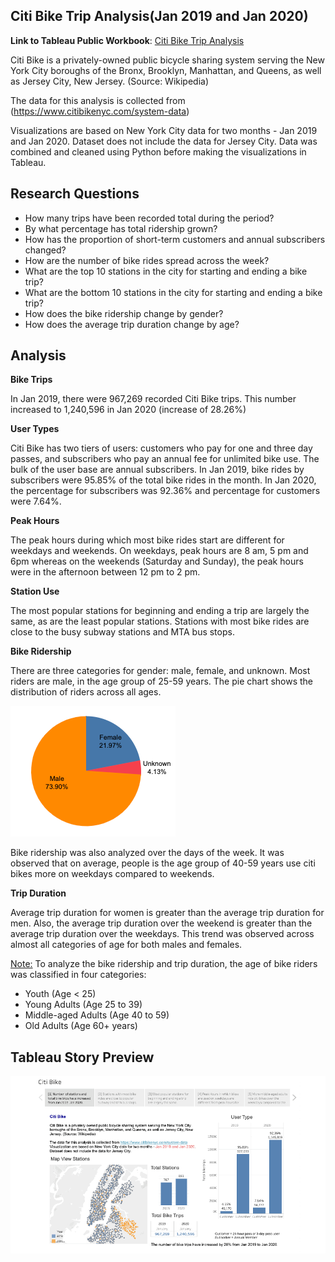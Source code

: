 ## Citi Bike Trip Analysis(Jan 2019 and Jan 2020)
**Link to Tableau Public Workbook**: [Citi Bike Trip Analysis](https://public.tableau.com/profile/aastha.arora#!/vizhome/CitiBikeTripAnalysisJan2019vsJan2020/CitiBike)


Citi Bike is a privately-owned public bicycle sharing system serving the New York City boroughs of the Bronx, Brooklyn, Manhattan, and Queens, as well as Jersey City, New Jersey. (Source: Wikipedia)

The data for this analysis is collected from (https://www.citibikenyc.com/system-data)

Visualizations are based on New York City data for two months - Jan 2019 and Jan 2020. Dataset does not include the data for Jersey City. Data was combined and cleaned using Python before making the visualizations in Tableau.


## Research Questions

* How many trips have been recorded total during the period?
* By what percentage has total ridership grown?
* How has the proportion of short-term customers and annual subscribers changed?
* How are the number of bike rides spread across the week?
* What are the top 10 stations in the city for starting and ending a bike trip?
* What are the bottom 10 stations in the city for starting and ending a bike trip?
* How does the bike ridership change by gender?
* How does the average trip duration change by age?


## Analysis

**Bike Trips**

In Jan 2019, there were 967,269 recorded Citi Bike trips. This number increased to 1,240,596 in Jan 2020 (increase of 28.26%)


**User Types**

Citi Bike has two tiers of users: customers who pay for one and three day passes, and subscribers who pay an annual fee for unlimited bike use. The bulk of the user base are annual subscribers. In Jan 2019, bike rides by subscribers were 95.85% of the total bike rides in the month. In Jan 2020, the percentage for subscribers was 92.36% and percentage for customers were 7.64%.


**Peak Hours**

The peak hours during which most bike rides start are different for weekdays and weekends. On weekdays, peak hours are 8 am, 5 pm and 6pm whereas on the weekends (Saturday and Sunday), the peak hours were in the afternoon between 12 pm to 2 pm.


**Station Use**

The most popular stations for beginning and ending a trip are largely the same, as are the least popular stations. Stations with most bike rides are close to the busy subway stations and MTA bus stops.


**Bike Ridership**

There are three categories for gender: male, female, and unknown. Most riders are male, in the age group of 25-59 years. The pie chart shows the distribution of riders across all ages.

![](https://github.com/Aastha-Arora/Citi-Bike-Trip-Analysis/blob/master/Images/rides_by_gender.png)

Bike ridership was also analyzed over the days of the week. It was observed that on average, people is the age group of 40-59 years use citi bikes more on weekdays compared to weekends.


**Trip Duration**

Average trip duration for women is greater than the average trip duration for men.
Also, the average trip duration over the weekend is greater than the average trip duration over the weekdays.  This trend was observed across almost all categories of age for both males and females.

<ins>Note:</ins> To analyze the bike ridership and trip duration, the age of bike riders was classified in four categories:
* Youth (Age < 25)
* Young Adults (Age 25 to 39)
* Middle-aged Adults (Age 40 to 59)
* Old Adults (Age 60+ years)


## Tableau Story Preview
![](https://github.com/Aastha-Arora/Citi-Bike-Trip-Analysis/blob/master/Images/citibike_analysis.gif)
